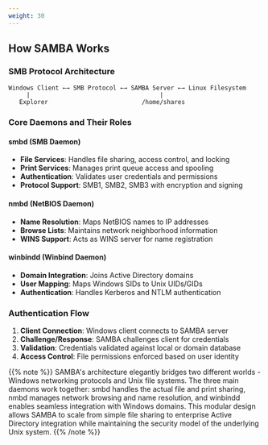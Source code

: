 ```yaml
---
weight: 30
---
```


## How SAMBA Works

### SMB Protocol Architecture
```
Windows Client ←→ SMB Protocol ←→ SAMBA Server ←→ Linux Filesystem
     |                                    |
   Explorer                          /home/shares
```

### Core Daemons and Their Roles

#### smbd (SMB Daemon)
- **File Services**: Handles file sharing, access control, and locking
- **Print Services**: Manages print queue access and spooling
- **Authentication**: Validates user credentials and permissions
- **Protocol Support**: SMB1, SMB2, SMB3 with encryption and signing

#### nmbd (NetBIOS Daemon)  
- **Name Resolution**: Maps NetBIOS names to IP addresses
- **Browse Lists**: Maintains network neighborhood information
- **WINS Support**: Acts as WINS server for name registration

#### winbindd (Winbind Daemon)
- **Domain Integration**: Joins Active Directory domains
- **User Mapping**: Maps Windows SIDs to Unix UIDs/GIDs
- **Authentication**: Handles Kerberos and NTLM authentication

### Authentication Flow
1. **Client Connection**: Windows client connects to SAMBA server
2. **Challenge/Response**: SAMBA challenges client for credentials
3. **Validation**: Credentials validated against local or domain database
4. **Access Control**: File permissions enforced based on user identity

{{% note %}}
SAMBA's architecture elegantly bridges two different worlds - Windows networking protocols and Unix file systems. The three main daemons work together: smbd handles the actual file and print sharing, nmbd manages network browsing and name resolution, and winbindd enables seamless integration with Windows domains. This modular design allows SAMBA to scale from simple file sharing to enterprise Active Directory integration while maintaining the security model of the underlying Unix system.
{{% /note %}}